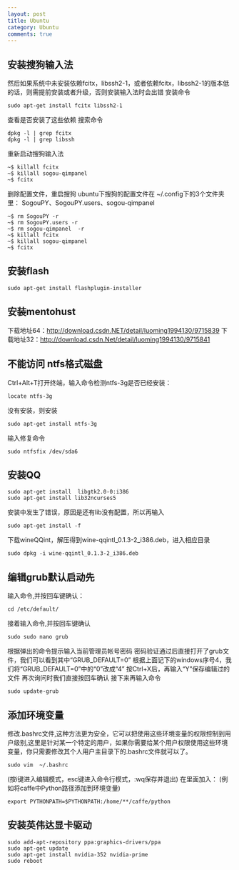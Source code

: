 ```yaml
---
layout: post
title: Ubuntu
category: Ubuntu
comments: true
---
```



## 安装搜狗输入法


然后如果系统中未安装依赖fcitx，libssh2-1，或者依赖fcitx，libssh2-1的版本低的话，则需提前安装或者升级，否则安装输入法时会出错
安装命令
```
sudo apt-get install fcitx libssh2-1
```
查看是否安装了这些依赖
搜索命令

```
dpkg -l | grep fcitx
dpkg -l | grep libssh
```

重新启动搜狗输入法 

```
~$ killall fcitx 
~$ killall sogou-qimpanel 
~$ fcitx  
```

删除配置文件，重启搜狗 
ubuntu下搜狗的配置文件在 ~/.config下的3个文件夹里： 
SogouPY、SogouPY.users、sogou-qimpanel 

```
~$ rm SogouPY -r 
~$ rm SogouPY.users -r 
~$ rm sogou-qimpanel  -r 
~$ killall fcitx 
~$ killall sogou-qimpanel 
~$ fcitx
```

## 安装flash

```
sudo apt-get install flashplugin-installer
```

## 安装mentohust

下载地址64：http://download.csdn.NET/detail/luoming1994130/9715839
下载地址32：http://download.csdn.Net/detail/luoming1994130/9715841

## 不能访问 ntfs格式磁盘

Ctrl+Alt+T打开终端，输入命令检测ntfs-3g是否已经安装：
```
locate ntfs-3g
```
没有安装，则安装
```
sudo apt-get install ntfs-3g
```
输入修复命令
```
sudo ntfsfix /dev/sda6
```

## 安装QQ

```
sudo apt-get install  libgtk2.0-0:i386
sudo apt-get install lib32ncurses5
```

安装中发生了错误，原因是还有lib没有配置，所以再输入

```
sudo apt-get install -f
```

下载wineQQint，解压得到wine-qqintl_0.1.3-2_i386.deb，进入相应目录
```
sudo dpkg -i wine-qqintl_0.1.3-2_i386.deb
```

## 编辑grub默认启动先

输入命令,并按回车键确认：
```
cd /etc/default/
```
接着输入命令,并按回车键确认
```
sudo sudo nano grub
```
根据弹出的命令提示输入当前管理员帐号密码
密码验证通过后直接打开了grub文件，我们可以看到其中“GRUB_DEFAULT=0”
根据上面记下的windows序号4，我们将“GRUB_DEFAULT=0”中的“0”改成“4”
按Ctrl+X后，再输入“Y”保存编辑过的文件
再次询问时我们直接按回车确认
接下来再输入命令
```
sudo update-grub
```

## 添加环境变量

修改.bashrc文件,这种方法更为安全，它可以把使用这些环境变量的权限控制到用户级别,这里是针对某一个特定的用户，如果你需要给某个用户权限使用这些环境变量，你只需要修改其个人用户主目录下的.bashrc文件就可以了。
```
sudo vim  ~/.bashrc  
```
(按i键进入编辑模式，esc键进入命令行模式，:wq保存并退出)
在里面加入： (例如将caffe中Python路径添加到环境变量)
```
export PYTHONPATH=$PYTHONPATH:/home/**/caffe/python
```

## 安装英伟达显卡驱动

```
sudo add-apt-repository ppa:graphics-drivers/ppa
sudo apt-get update
sudo apt-get install nvidia-352 nvidia-prime
sudo reboot
```

